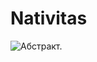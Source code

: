 # Nativitas

![Абстракт.](https://wallpaperboat.com/wp-content/uploads/2019/08/Abstract-Pictures-Images-High-Quality-1-920x518.jpg)


